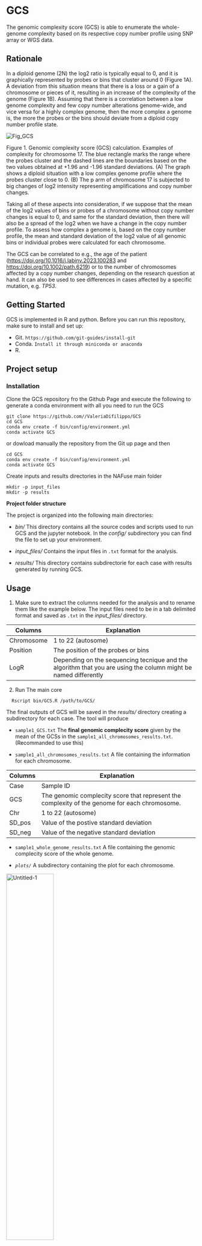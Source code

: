 # GCS
The genomic complexity score (GCS) is able to enumerate the whole-genome complexity based on its respective copy number profile using SNP array or WGS data.

## Rationale

In a diploid genome (2N) the log2 ratio is typically equal to 0, and it is graphically represented by probes or bins that cluster around 0 (Figure 1A). A deviation from this situation means that there is a loss or a gain of a chromosome or pieces of it, resulting in an increase of the complexity of the genome (Figure 1B). Assuming that there is a correlation between a low genome complexity and few copy number alterations genome-wide, and vice versa for a highly complex genome, then the more complex a genome is, the more the probes or the bins should deviate from a diploid copy number profile state.

![Fig_GCS](https://github.com/user-attachments/assets/defcb606-b058-4f33-83a3-810eead509d3)

Figure 1. Genomic complexity score (GCS) calculation.
Examples of complexity for chromosome 17. The blue rectangle marks the range where the probes cluster and the dashed lines are the boundaries based on the two values obtained at +1.96 and -1.96 standard deviations. (A) The graph shows a diploid situation with a low complex genome profile where the probes cluster close to 0. (B) The p arm of chromosome 17 is subjected to big changes of log2 intensity representing amplifications and copy number changes.

Taking all of these aspects into consideration, if we suppose that the mean of the log2 values of bins or probes of a chromosome without copy number changes is equal to 0, and same for the standard deviation, then there will also be a spread of the log2 when we have a change in the copy number profile. To assess how complex a genome is, based on the copy number profile, the mean and standard deviation of the log2 value of all genomic bins or individual probes were calculated for each chromosome.

The GCS can be correlated to e.g., the age of the patient (https://doi.org/10.1016/j.labinv.2023.100283 and https://doi.org/10.1002/path.6219) or to the number of chromosomes affected by a copy number changes, depending on the research question at hand. It can also be used to see differences in cases affected by a specific mutation, e.g. _TP53_.

## Getting Started

GCS is implemented in R and python. Before you can run this repository, make sure to install and set up:

- Git. `https://github.com/git-guides/install-git`
- Conda. `Install it through miniconda or anaconda  `
- R. 

## Project setup

### Installation

Clone the GCS repository fro the Github Page and execute the following to generate a conda environment with all you need to run the GCS

```
git clone https://github.com//ValeriaDifilippo/GCS
cd GCS
conda env create -f bin/config/environment.yml
conda activate GCS
```
or dowload manually the repository from the Git up page and then

```
cd GCS
conda env create -f bin/config/environment.yml
conda activate GCS
```

Create inputs and results directories in the NAFuse main folder 
```
mkdir -p input_files 
mkdir -p results
```

**Project folder structure**

The project is organized into the following main directories:

- _bin/_
This directory contains all the source codes and scripts used to run GCS and the jupyter notebook. In the _config/_ subdirectory you can find the file to set up your environment.

- _input_files/_
Contains the input files in `.txt` format for the analysis. 

- _results/_
This directory contains subdirectorie for each case with results generated by running GCS.

## Usage

1. Make sure to extract the columns needed for the analysis and to rename them like the example below. The input files need to be in a  tab delimited format and saved as `.txt` in the _input_files/_ directory.
   
**Columns** | **Explanation**
-- | --
Chromosome | 1 to 22 (autosome)
Position | The position of the probes or bins
LogR | Depending on the sequencing tecnique and the algorithm that you are using the column might be named differently 

2. Run The main core

```
  Rscript bin/GCS.R /path/to/GCS/
```


The final outputs of GCS will be saved in the _results/_ directory creating a subdirectory for each case. The tool will produce 

- `sample1_GCS.txt`
The **final genomic complecity score** given by the mean of the GCSs in the `sample1_all_chromosomes_results.txt`. (Recommanded to use this)

- `sample1_all_chromosomes_results.txt`
A file containing the information for each chromosome.

**Columns** | **Explanation**
-- | --
Case | Sample ID 
GCS | The genomic complecity score that represent the complexity of the genome for each chromosome.
Chr | 1 to 22 (autosome)
SD_pos | Value of the postive standard deviation
SD_neg | Value of the negative standard deviation

- `sample1_whole_genome_results.txt`
A file containing the genomic complecity score of the whole genome.

- _`plots/`_
A subdirectory containing the plot for each chromosome.
  
<img src="https://github.com/user-attachments/assets/18f96571-03a7-4e10-b8d4-d1cebfec242c" alt="Untitled-1" width="50%">

## Additional feature

In the _bin/_ directory there is the jupyter notebook `GCS_plot.ipynb`. The code can plot the cases previosly analyzed in a dynamically way. 

```
jupyter-notebook bin/GCS_plot.ipynb
```

## Citations

Please if you use the GCS, cite:

Valeria Difilippo, Karim H. Saba, Emelie Styring, Linda Magnusson, Jenny Nilsson, Michaela Nathrath, Daniel Baumhoer, Karolin H. Nord, Osteosarcomas With Few Chromosomal Alterations or Adult Onset Are Genetically Heterogeneous, Laboratory Investigation, Volume 104, Issue 1, 2024, 100283, ISSN 0023-6837, https://doi.org/10.1016/j.labinv.2023.100283.
